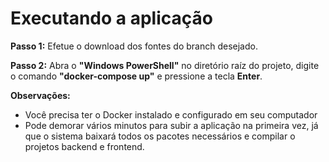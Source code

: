 # Executando a aplicação

**Passo 1:** Efetue o download dos fontes do branch desejado.

**Passo 2:** Abra o **"Windows PowerShell"** no diretório raíz do projeto, digite o comando **"docker-compose up"** e pressione a tecla **Enter**.

**Observações:**
* Você precisa ter o Docker instalado e configurado em seu computador
* Pode demorar vários minutos para subir a aplicação na primeira vez, já que o sistema baixará todos os pacotes necessários e compilar o projetos backend e frontend.
